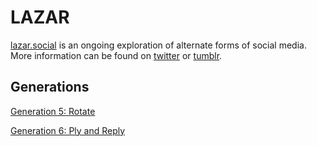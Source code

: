 # LAZAR

[lazar.social](https://lazar.social/) is an ongoing exploration of alternate forms of social media. More information can be found on [twitter](https://twitter.com/lazardotsocial) or [tumblr](https://lazardotsocial.tumblr.com).

## Generations
[Generation 5: Rotate](https://github.com/akirchner333/lazar/tree/gen-5-rotate)

[Generation 6: Ply and Reply](https://github.com/akirchner333/lazar/tree/gen-6-ply)

